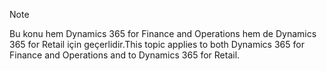 > [!NOTE]
> <span data-ttu-id="27f16-101">Bu konu hem Dynamics 365 for Finance and Operations hem de Dynamics 365 for Retail için geçerlidir.</span><span class="sxs-lookup"><span data-stu-id="27f16-101">This topic applies to both Dynamics 365 for Finance and Operations and to Dynamics 365 for Retail.</span></span> 